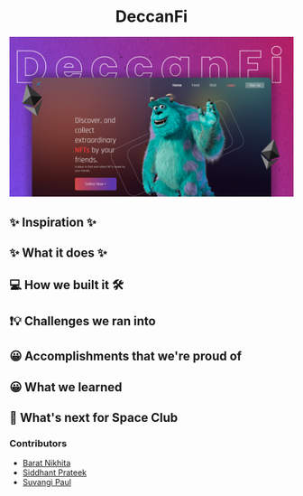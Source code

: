 <h1 align="center">DeccanFi</h1>

![](./assets/preview.png)

## ✨ Inspiration ✨

## ✨ What it does ✨

## 💻 How we built it 🛠️

## ❗💡 Challenges we ran into 

## 😀 Accomplishments that we're proud of 

## 😀 What we learned 


## 🔮 What's next for Space Club 
### Contributors

- [Barat Nikhita](https://github.com/nikhitaBarat/)
- [Siddhant Prateek](https://github.com/siddhantprateek)
- [Suvangi Paul](https://github.com/suvangipaul)